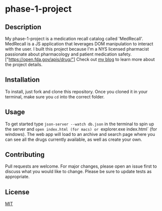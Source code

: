 # phase-1-project

## Description
My phase-1-project is a medication recall catalog called 'MedRecall'. MedRecall is a JS application that leverages DOM manipulation to interact with the user. I built this project because I'm a NYS licensed pharmacist passionate about pharmacology and patient medication safety. ["https://open.fda.gov/apis/drug/"] Check out [my blog](https://dev.to/minchulan/drug-recall-catalog-2dpe?preview=bf0618cc3023e85deff0e138b59565dfd488de934f119ffcf14e1c01c77be60e3558debe4c7e14817b311eceed702cc1da8ad0f0fe78ca251d93c8d0) to learn more about the project details.

## Installation
To install, just fork and clone this repository. Once you cloned it in your terminal, make sure you `cd` into the correct folder.

## Usage
To get started type `json-server --watch db.json` in the terminal to spin up the server and `open index.html (for macs) or `explorer.exe index.html` (for windows). The web app will load to an archive and search page where you can see all the drugs currently available, as well as create your own.

## Contributing
Pull requests are welcome. For major changes, please open an issue first to discuss what you would like to change.
Please be sure to update tests as appropriate.

## License
[MIT](https://choosealicense.com/licenses/mit/)
